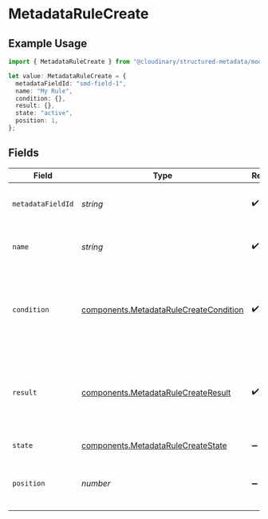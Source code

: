 # MetadataRuleCreate

## Example Usage

```typescript
import { MetadataRuleCreate } from "@cloudinary/structured-metadata/models/components";

let value: MetadataRuleCreate = {
  metadataFieldId: "smd-field-1",
  name: "My Rule",
  condition: {},
  result: {},
  state: "active",
  position: 1,
};
```

## Fields

| Field                                                                                            | Type                                                                                             | Required                                                                                         | Description                                                                                      |
| ------------------------------------------------------------------------------------------------ | ------------------------------------------------------------------------------------------------ | ------------------------------------------------------------------------------------------------ | ------------------------------------------------------------------------------------------------ |
| `metadataFieldId`                                                                                | *string*                                                                                         | :heavy_check_mark:                                                                               | The ID of the metadata field this rule applies to.                                               |
| `name`                                                                                           | *string*                                                                                         | :heavy_check_mark:                                                                               | A descriptive name for the metadata rule.                                                        |
| `condition`                                                                                      | [components.MetadataRuleCreateCondition](../../models/components/metadatarulecreatecondition.md) | :heavy_check_mark:                                                                               | The condition that triggers this rule. Ensure it adheres to the metadata rule condition schema.  |
| `result`                                                                                         | [components.MetadataRuleCreateResult](../../models/components/metadatarulecreateresult.md)       | :heavy_check_mark:                                                                               | The result to apply when the condition is met, should adhere to the metadata rule result schema. |
| `state`                                                                                          | [components.MetadataRuleCreateState](../../models/components/metadatarulecreatestate.md)         | :heavy_minus_sign:                                                                               | The state of the rule.                                                                           |
| `position`                                                                                       | *number*                                                                                         | :heavy_minus_sign:                                                                               | The position/order of this rule relative to other rules.                                         |